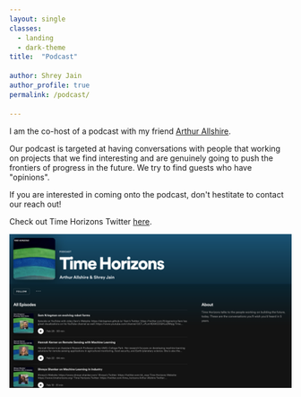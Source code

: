 ```yaml
---
layout: single
classes:
  - landing
  - dark-theme
title:  "Podcast"

author: Shrey Jain
author_profile: true
permalink: /podcast/

---
```


I am the co-host of a podcast with my friend [ Arthur Allshire](https://allshire.org).

Our podcast is targeted at having conversations with people that working on projects that we find interesting and are genuinely going to push the frontiers of progress in the future. We try to find guests who have "opinions".

If you are interested in coming onto the podcast, don't hestitate to contact our reach out!

Check out Time Horizons Twitter [here](https://twitter.com/time_horizons). 

![Time Horizons](/assets/timehorizons.png)
